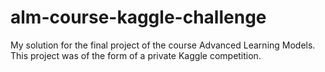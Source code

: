 # alm-course-kaggle-challenge
My solution for the final project of the course Advanced Learning Models. This project was of the form of a private Kaggle competition.
